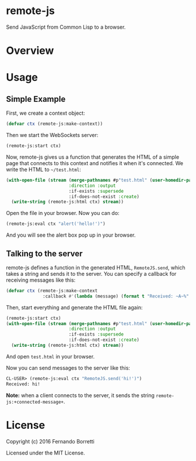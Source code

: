 # remote-js

Send JavaScript from Common Lisp to a browser.

# Overview

# Usage

## Simple Example

First, we create a context object:

```lisp
(defvar ctx (remote-js:make-context))
```

Then we start the WebSockets server:

```lisp
(remote-js:start ctx)
```

Now, remote-js gives us a function that generates the HTML of a simple page that
connects to this context and notifies it when it's connected. We write the HTML
to `~/test.html`:

```lisp
(with-open-file (stream (merge-pathnames #p"test.html" (user-homedir-pathname))
                        :direction :output
                        :if-exists :supersede
                        :if-does-not-exist :create)
  (write-string (remote-js:html ctx) stream))
```

Open the file in your browser. Now you can do:

```lisp
(remote-js:eval ctx "alert('hello!')")
```

And you will see the alert box pop up in your browser.

## Talking to the server

remote-js defines a function in the generated HTML, `RemoteJS.send`, which takes
a string and sends it to the server. You can specify a callback for receiving
messages like this:

```lisp
(defvar ctx (remote-js:make-context
              :callback #'(lambda (message) (format t "Received: ~A~%" message))))
```

Then, start everything and generate the HTML file again:

```lisp
(remote-js:start ctx)
(with-open-file (stream (merge-pathnames #p"test.html" (user-homedir-pathname))
                        :direction :output
                        :if-exists :supersede
                        :if-does-not-exist :create)
  (write-string (remote-js:html ctx) stream))
```

And open `test.html` in your browser.

Now you can send messages to the server like this:

```lisp
CL-USER> (remote-js:eval ctx "RemoteJS.send('hi!')")
Received: hi!
```

**Note:** when a client connects to the server, it sends the string
`remote-js:+connected-message+`.

# License

Copyright (c) 2016 Fernando Borretti

Licensed under the MIT License.

